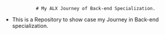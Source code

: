                 # My ALX Journey of Back-end Specialization.

- This is a Repository to show case my Journey in Back-end specialization.
